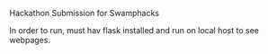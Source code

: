 Hackathon Submission for Swamphacks

In order to run, must hav flask installed and run on local host to see webpages.
